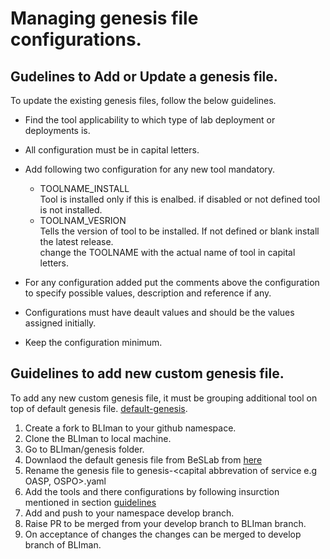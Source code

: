 # Managing genesis file configurations.
## Gudelines to Add or Update a genesis file.
To update the existing genesis files, follow the below guidelines.
- Find the tool applicability to which type of lab deployment or deployments is.
- All configuration must be in capital letters.
- Add following two configuration for any new tool mandatory.
    - TOOLNAME_INSTALL 
        <br>Tool is installed only if this is enalbed. if disabled or not defined tool is not installed.
    - TOOLNAM_VESRION
    <br> Tells the version of tool to be installed. If not defined or blank install the latest release.
    <br> change the TOOLNAME with the actual name of tool in capital letters.
- For any configuration added put the comments above the configuration to specify possible values, description and reference if any.

- Configurations must have deault values and should be the values assigned initially.
- Keep the configuration minimum.

## Guidelines to add new custom genesis file.
To add any new custom genesis file, it must be grouping additional tool on top of default genesis file. [default-genesis](https://github.com/Be-Secure/BeSLab/blob/master/genesis.yaml).

1. Create a fork to BLIman to your github namespace.
2. Clone the BLIman to local machine.
2. Go to BLIman/genesis folder. 
3. Downlaod the default genesis file from BeSLab from [here](https://github.com/Be-Secure/BeSLab/blob/master/genesis.yaml)
4. Rename the genesis file to genesis-<capital abbrevation of service e.g OASP, OSPO>.yaml
5. Add the tools and there configurations by following insurction mentioned in section [guidelines](Gudelines-to-Add-or-Update-a-genesis-file.)
6. Add and push to your namespace develop branch.
7. Raise PR to be merged from your develop branch to BLIman branch.
8. On acceptance of changes the changes can be merged to develop branch of BLIman.